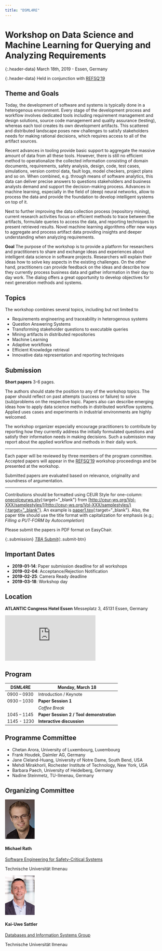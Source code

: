 ```yaml
---
title: "DSML4RE"
---
```


# Workshop on Data Science and Machine Learning for Querying and Analyzing Requirements

{:.header-data}
March 18th, 2019 - Essen, Germany

{:.header-data}
Held in conjunction with [REFSQ’19](https://refsq.org/2019/welcome/)

## Theme and Goals

Today, the development of software and systems is typically done in a heterogenous environment. Every stage of the development process and workflow involves dedicated tools including requirement management and design solutions, source code management and quality assurance (testing), whereas each tool creates its own development artifacts. This scattered and distributed landscape poses new challenges to satisfy stakeholders needs for making rational decisions, which requires access to all of the artifact sources.

Recent advances in tooling provide basic support to aggregate the massive amount of data from all these tools. However, there is still no efficient method to operationalize the collected information consisting of domain documents, requirements, safety analysis, design, code, test cases, simulations, version control data, fault logs, model checkers, project plans and so on. When combined, e.g. through means of software analytics, this data can deliver precise answers to questions stakeholders and business analysts demand and support the decision-making process. Advances in machine learning, especially in the field of (deep) neural networks, allow to process the data and provide the foundation to develop intelligent systems on top of it.

Next to further improving the data collection process (repository mining), current research activities focus on efficient methods to trace between the artifacts, formulate queries to access the data, and reporting techniques to present retrieved results. Novel machine learning algorithms offer new ways to aggregate and process artifact data providing insights and deeper understanding when analyzing requirements.

**Goal** The purpose of the workshop is to provide a platform for researchers and practitioners to share and exchange ideas and experiences about intelligent data science in software projects. Researchers will explain their ideas how to solve key aspects in the existing challenges. On the other hand, practitioners can provide feedback on the ideas and describe how they currently process business data and gather information in their day to day work. The dialog offers a great opportunity to develop objectives for next generation methods and systems.

## Topics

The workshop combines several topics, including but not limited to

* Requirements engineering and traceability in heterogenous systems
* Question Answering Systems
* Transforming stakeholder questions to executable queries
* Mining artifacts in distributed repositories
* Machine Learning
* Adaptive workflows
* Efficient Knowledge retrieval
* Innovative data representation and reporting techniques

## Submission

**Short papers** 3-6 pages.

The authors should state the position to any of the workshop topics. The paper should reflect on past attempts (success or failure) to solve (sub)problems on the respective topic. Papers also can describe emerging ideas how to apply data science methods in distributed workflow systems. Applied uses cases and experiments in industrial environments are highly welcomed.

The workshop organizer especially encourage practitioners to contribute by reporting how they currently address the initially formulated questions and satisfy their information needs in making decisions. Such a submission may report about the applied workflow and methods in their daily work.

---

Each paper will be reviewed by three members of the program committee. Accepted papers will appear in the [REFSQ’19](https://refsq.org/2019/welcome/) workshop proceedings and be presented at the workshop.

Submitted papers are evaluated based on relevance, originality and soundness of argumentation.

---

Contributions should be formatted using CEUR Style for one-column: [onecolceurws.sty](http://ceur-ws.org/Vol-XXX/samplestyles/onecolceurws.sty){:target="_blank"} from [http://ceur-ws.org/Vol-XXX/samplestyles/](http://ceur-ws.org/Vol-XXX/samplestyles/){:target="_blank"}.
An example is [paper1.tex](http://ceur-ws.org/Vol-XXX/samplestyles/paper1.tex){:target="_blank"}. Also, the paper title should use the title format with capitalization for emphasis (e.g.; *Filling a PUT-FORM by Autocompletion*)

Please submit the papers in PDF format on EasyChair.

{:.submission}
[*TBA* Submit](https://www.easychair.org){:.submit-btn}

## Important Dates

* **2019-01-14**: Paper submission deadline for all workshops
* **2019-02-04**: Acceptance/Rejection Notification
* **2019-02-25**: Camera Ready deadline
* **2019-03-18**: Workshop day

## Location

**ATLANTIC Congress Hotel Essen** Messeplatz 3, 45131 Essen, Germany

<iframe class="location-frame" src="https://www.google.com/maps/embed?pb=!1m18!1m12!1m3!1d5814.536889603053!2d6.997335531202104!3d51.43162961984177!2m3!1f0!2f0!3f0!3m2!1i1024!2i768!4f13.1!3m3!1m2!1s0x47b8c3264560cf71%3A0x37cb3e21e867800e!2sATLANTIC+Congress+Hotel+Essen!5e0!3m2!1sen!2sus!4v1541109304321" frameborder="0" allowfullscreen></iframe>

## Program

| DSML4RE | Monday, March 18 |
|---|---|
|0900 – 0930| Introduction / Keynote |
|0930 – 1030| **Paper Session 1** |
| | *Coffee Break* |
|1045 – 1145| **Paper Session 2 / Tool demonstration**  |
|1145 - 1230 | **Interactive discussion**|

## Programme Committee

* Chetan Arora, University of Luxembourg, Luxembourg
* Frank Houdek, Daimler AG, Germany
* Jane Cleland-Huang, University of Notre Dame, South Bend, USA
* Mehdi Mirakhorli, Rochester Institute of Technology, New York, USA
* Barbara Paech, University of Heidelberg, Germany
* Nadine Steinmetz, TU-Ilmenau, Germany

## Organizing Committee

<div class="organizer">
    <img src="img/michael.jpg">
    <h4>Michael Rath</h4>
    <p>
    <script type="text/javascript">
        gen_mail_to_link('michael.rath', 'tu-ilmenau.de', 'Contact Michael');
    </script>
    </p>
    <p class="narrow"><a href="https://www.tu-ilmenau.de/en/secsy/">Software Engineering for Safety-Critical Systems</a></p>
    <p class="narrow">Technische Universit&auml;t Ilmenau</p>
</div>

<div class="organizer">
    <img src="img/kai.png">
    <h4>Kai-Uwe Sattler</h4>
    <p>
        <script type="text/javascript">
            gen_mail_to_link('kus', 'tu-ilmenau.de', 'Contact Kai');
        </script>
    </p>
    <p class="narrow"><a href="https://www.tu-ilmenau.de/en/dbis/">Databases and Information Systems Group</a></p>
    <p class="narrow">Technische Universit&auml;t Ilmenau</p>
</div>
